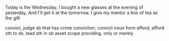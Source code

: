 Today is the Wednesday, I bought a new glasses at the evening of yesterday, And I'll get it at the tomorrow. I give my mentor a box of tea as the gift

convict, judge sb that has crime
conviction, convict noun form
afford, afford sth to sb, lead sth in sb asset scope
providing, only or merely
